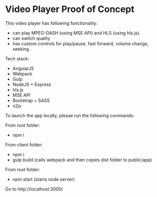 # Video Player Proof of Concept
This video player has following functionality:
- can play MPEG-DASH (using MSE API) and HLS (using hls.js).
- can switch quality
- has custom controls for play/pause, fast forward, volume change, seeking.

Tech stack:
- AngularJS
- Webpack
- Gulp
- NodeJS + Express
- hls.js
- MSE API
- Bootstrap + SASS
- x2js

To launch the app locally, please run the following commands:

From root folder:
- npm i

From client folder:
- npm i
- gulp build (calls webpack and then copies dist folder to public/app)

From root folder:
- npm start (starts node server)

Go to http://localhost:3000/
